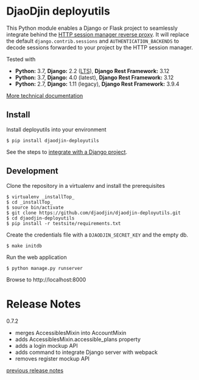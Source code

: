 DjaoDjin deployutils
====================

This Python module enables a Django or Flask project to seamlessly integrate
behind the [HTTP session manager reverse proxy](https://github.com/djaodjin/djaoapp).
It will replace the default ``django.contrib.sessions``
and ``AUTHENTICATION_BACKENDS`` to decode sessions forwarded to your project
by the HTTP session manager.

Tested with

- **Python:** 3.7, **Django:** 2.2 ([LTS](https://www.djangoproject.com/download/)), **Django Rest Framework:** 3.12
- **Python:** 3.7, **Django:** 4.0 (latest), **Django Rest Framework:** 3.12
- **Python:** 2.7, **Django:** 1.11 (legacy), **Django Rest Framework:** 3.9.4

[More technical documentation](https://djaodjin.com/docs/technical/)

Install
-------

Install deployutils into your environment


    $ pip install djaodjin-deployutils

See the steps to [integrate with a Django project](docs/deploy-django.rst).


Development
-----------

Clone the repository in a virtualenv and install the prerequisites


    $ virtualenv _installTop_
    $ cd _installTop_
    $ source bin/activate
    $ git clone https://github.com/djaodjin/djaodjin-deployutils.git
    $ cd djaodjin-deployutils
    $ pip install -r testsite/requirements.txt


Create the credentials file with a ``DJAODJIN_SECRET_KEY`` and the empty db.


    $ make initdb


Run the web application


    $ python manage.py runserver


Browse to http://localhost:8000

Release Notes
=============

0.7.2

  * merges AccessiblesMixin into AccountMixin
  * adds AccessiblesMixin.accessible_plans property
  * adds a login mockup API
  * adds command to integrate Django server with webpack
  * removes register mockup API

[previous release notes](changelog)
